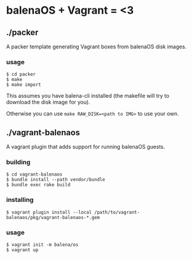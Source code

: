 # balenaOS + Vagrant = <3

## ./packer

A packer template generating Vagrant boxes from balenaOS disk images.

### usage

```
$ cd packer
$ make
$ make import
```

This assumes you have balena-cli installed (the makefile will try to download
the disk image for you).

Otherwise you can use `make RAW_DISK=<path to IMG>` to use your own.

## ./vagrant-balenaos

A vagrant plugin that adds support for running balenaOS guests.

### building

```
$ cd vagrant-balenaos
$ bundle install --path vendor/bundle
$ bundle exec rake build
```

### installing

```
$ vagrant plugin install --local /path/to/vagrant-balenaos/pkg/vagrant-balenaos-*.gem
```


### usage

```
$ vagrant init -m balena/os
$ vagrant up
```
